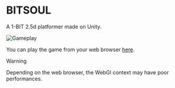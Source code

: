 # BITSOUL

A 1-BIT 2.5d platformer made on Unity.

![Gameplay](platformer.gif)

You can play the game from your web browser [here](https://vegasword.itch.io/bitsoul).

> [!WARNING]
> Depending on the web browser, the WebGl context may have poor performances.
